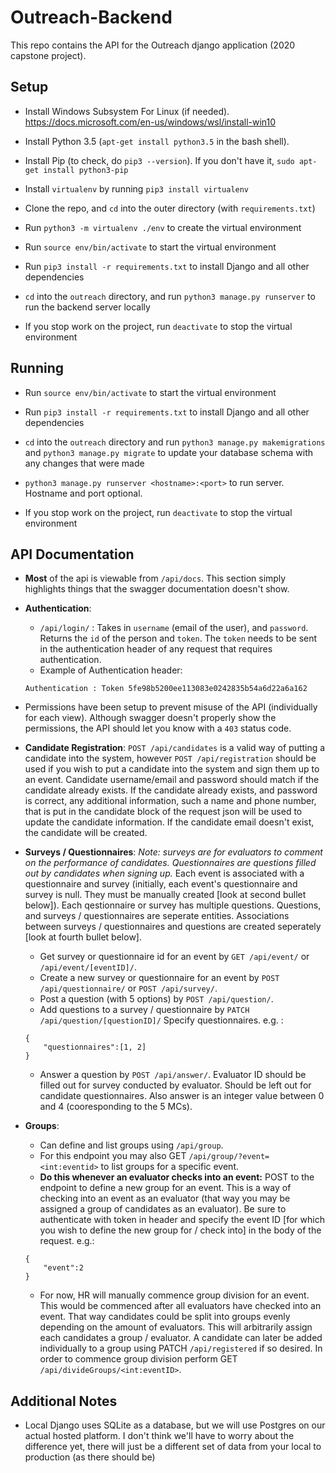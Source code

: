 # Outreach-Backend

This repo contains the API for the Outreach django application (2020 capstone project).

## Setup
+ Install Windows Subsystem For Linux (if needed).
https://docs.microsoft.com/en-us/windows/wsl/install-win10

+ Install Python 3.5 (`apt-get install python3.5` in the bash shell).

+ Install Pip (to check, do `pip3 --version`). If you don't have it, `sudo apt-get install python3-pip`

+ Install `virtualenv` by running `pip3 install virtualenv`

+ Clone the repo, and `cd` into the outer directory (with `requirements.txt`)

+ Run `python3 -m virtualenv ./env` to create the virtual environment

+ Run `source env/bin/activate` to start the virtual environment

+ Run `pip3 install -r requirements.txt` to install Django and all other dependencies

+ `cd` into the `outreach` directory, and run `python3 manage.py runserver` to run the backend server locally

+ If you stop work on the project, run `deactivate` to stop the virtual environment

## Running
+ Run `source env/bin/activate` to start the virtual environment

+ Run `pip3 install -r requirements.txt` to install Django and all other dependencies

+ `cd` into the `outreach` directory and run `python3 manage.py makemigrations` and `python3 manage.py migrate` to update your database schema with any changes that were made

+ `python3 manage.py runserver <hostname>:<port>` to run server. Hostname and port optional.

+ If you stop work on the project, run `deactivate` to stop the virtual environment

## API Documentation

+ **Most** of the api is viewable from `/api/docs`.  This section simply highlights things that the swagger documentation doesn't show.
+ **Authentication**:
    + ``/api/login/`` : Takes in ``username`` (email of the user), and ``password``.  Returns the ``id`` of the person and ``token``.  The ``token`` needs to be sent in the authentication header of any request that requires authentication.
    + Example of Authentication header: 
    ```
    Authentication : Token 5fe98b5200ee113083e0242835b54a6d22a6a162 
    ```
+ Permissions have been setup to prevent misuse of the API (individually for each view).  Although swagger doesn't properly show the permissions, the API should let you know with a ``403`` status code.
+ **Candidate Registration**: ``POST /api/candidates`` is a valid way of putting a candidate into the system, however ``POST /api/registration`` should be used if you wish to put a candidate into the system and sign them up to an event.  Candidate username/email and password should match if the candidate already exists.  If the candidate already exists, and password is correct, any additional information, such a name and phone number, that is put in the candidate block of the request json will be used to update the candidate information.  If the candidate email doesn't exist, the candidate will be created.
+ **Surveys / Questionnaires**: *Note: surveys are for evaluators to comment on the performance of candidates.  Questionnaires are questions filled out by candidates when signing up.*  Each event is associated with a questionnaire and survey (initially, each event's questionnaire and survey is null.  They must be manually created [look at second bullet below]).  Each qestionnaire or survey has multiple questions.  Questions, and surveys / questionnaires are seperate entities.  Associations between surveys / questionnaires and questions are created seperately [look at fourth bullet below].

    + Get survey or questionnaire id for an event by ```GET /api/event/``` or ```/api/event/[eventID]/```.
    + Create a new survey or questionnaire for an event by ```POST /api/questionnaire/``` or ```POST /api/survey/```.
    + Post a question (with  5 options) by ```POST /api/question/```.
    + Add questions to a survey / questionnaire by ```PATCH /api/question/[questionID]/``` Specify questionnaires. e.g. :
    ```
    {
        "questionnaires":[1, 2]
    }
    ```
    + Answer a question by ```POST /api/answer/```.  Evaluator ID should be filled out for survey conducted by evaluator.  Should be left out for candidate questionnaires.  Also answer is an integer value between 0 and 4 (cooresponding to the 5 MCs).
+ **Groups**:
    + Can define and list groups using ```/api/group```.
    + For this endpoint you may also GET ```/api/group/?event=<int:eventid>``` to list groups for a specific event.
    + **Do this whenever an evaluator checks into an event:** POST to the endpoint to define a new group for an event.  This is a way of checking into an event as an evaluator (that way you may be assigned a group of candidates as an evaluator).  Be sure to authenticate with token in header and specify the event ID [for which you wish to define the new group for / check into] in the body of the request. e.g.:
    ```
    {
        "event":2
    }
    ```
    + For now, HR will manually commence group division for an event.  This would be commenced after all evaluators have checked into an event. That way candidates could be split into groups evenly depending on the amount of evaluators.  This will arbitrarily assign each candidates a group / evaluator.  A candidate can later be added individually to a group using PATCH ```/api/registered``` if so desired.  In order to commence group division perform GET ```/api/divideGroups/<int:eventID>```.

## Additional Notes
+ Local Django uses SQLite as a database, but we will use Postgres on our actual hosted platform. I don't think we'll have to worry about the difference yet, there will just be a different set of data from your local to production (as there should be)

